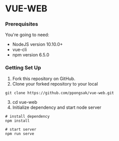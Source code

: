 # VUE-WEB


### Prerequisites

You're going to need:
- NodeJS version 10.10.0+
- vue-cli
- npm version 6.5.0

### Getting Set Up

1. Fork this repository on GitHub.
2. Clone your forked repository to your local

```
git clone https://github.com/ppongsak/vue-web.git
```

3. cd vue-web
4. Initialize dependency and start node server
```
# install dependency
npm install

# start server
npm run serve

```

